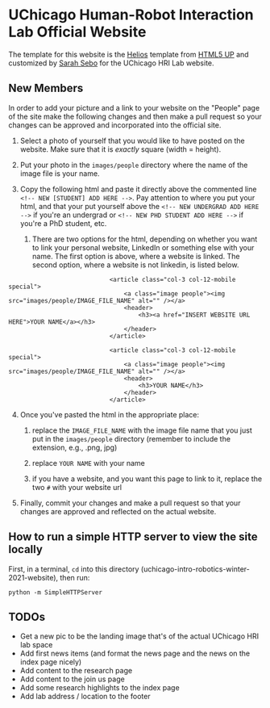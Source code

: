 # UChicago Human-Robot Interaction Lab Official Website

The template for this website is the [Helios](https://html5up.net/helios) template from [HTML5 UP](https://html5up.net/) and customized by [Sarah Sebo](https://sarahsebo.com/index.html) for the UChicago HRI Lab website. 

## New Members

In order to add your picture and a link to your website on the "People" page of the site make the following changes and then make a pull request so your changes can be approved and incorporated into the official site.

1. Select a photo of yourself that you would like to have posted on the website. Make sure that it is *exactly* square (width = height). 

2. Put your photo in the `images/people` directory where the name of the image file is your name. 

3. Copy the following html and paste it directly above the commented line `<!-- NEW [STUDENT] ADD HERE -->`. Pay attention to where you put your html, and that your put yourself above the `<!-- NEW UNDERGRAD ADD HERE -->` if you're an undergrad or `<!-- NEW PHD STUDENT ADD HERE -->` if you're a PhD student, etc. 
   
   1. There are two options for the html, depending on whether you want to link your personal website, LinkedIn or something else with your name. The first option is above, where a website is linked. The second option, where a website is not linkedin, is listed below. 

```
                            <article class="col-3 col-12-mobile special">
                                <a class="image people"><img src="images/people/IMAGE_FILE_NAME" alt="" /></a>
                                <header>
                                    <h3><a href="INSERT WEBSITE URL HERE">YOUR NAME</a></h3>
                                </header>
                            </article>
```

```
                            <article class="col-3 col-12-mobile special">
                                <a class="image people"><img src="images/people/IMAGE_FILE_NAME" alt="" /></a>
                                <header>
                                    <h3>YOUR NAME</h3>
                                </header>
                            </article>
```

4. Once you've pasted the html in the appropriate place:

    1. replace the `IMAGE_FILE_NAME` with the image file name that you just put in the `images/people` directory (remember to include the extension, e.g., .png, jpg)

    2. replace `YOUR NAME` with your name

    3. if you have a website, and you want this page to link to it, replace the two `#` with your website url

5. Finally, commit your changes and make a pull request so that your changes are approved and reflected on the actual website.

## How to run a simple HTTP server to view the site locally

First, in a terminal, `cd` into this directory (uchicago-intro-robotics-winter-2021-website), then run:
```
python -m SimpleHTTPServer
```

## TODOs

- Get a new pic to be the landing image that's of the actual UChicago HRI lab space
- Add first news items (and format the news page and the news on the index page nicely)
- Add content to the research page
- Add content to the join us page
- Add some research highlights to the index page
- Add lab address / location to the footer







